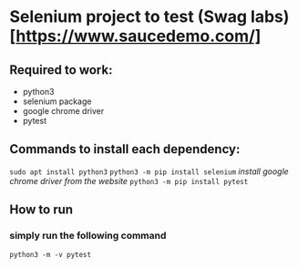# Selenium project to test (Swag labs)[https://www.saucedemo.com/]

## Required to work:

- python3
- selenium package
- google chrome driver
- pytest

## Commands to install each dependency:

`sudo apt install python3`
`python3 -m pip install selenium`
*install google chrome driver from the website*
`python3 -m pip install pytest`

## How to run

### simply run the following command
`python3 -m -v pytest`